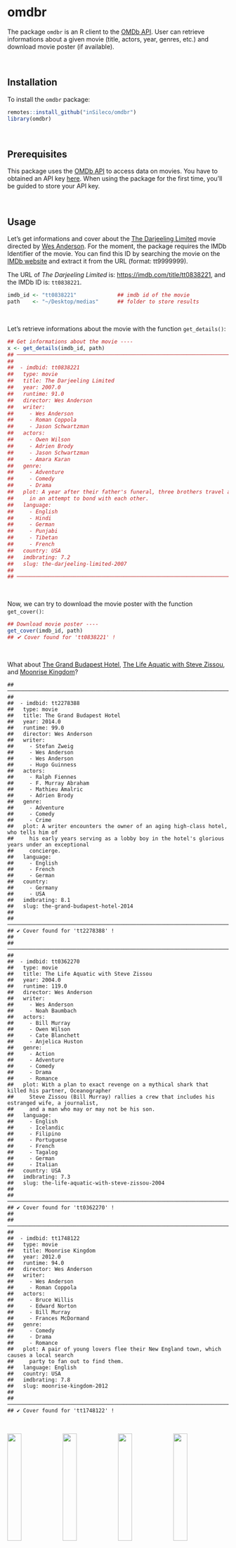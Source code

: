 
<!-- README.md is generated from README.Rmd. Please edit that file -->

# omdbr

<!-- badges: start -->

<!-- badges: end -->

The package `omdbr` is an R client to the [OMDb
API](http://www.omdbapi.com). User can retrieve informations about a
given movie (title, actors, year, genres, etc.) and download movie
poster (if available).

<br />

## Installation

To install the `omdbr` package:

``` r
remotes::install_github("inSileco/omdbr")
library(omdbr)
```

<br />

## Prerequisites

This package uses the [OMDb API](http://www.omdbapi.com) to access data
on movies. You have to obtained an API key
[here](http://www.omdbapi.com/apikey.aspx). When using the package for
the first time, you’ll be guided to store your API key.

<br />

## Usage

Let’s get informations and cover about the [The Darjeeling
Limited](https://imdb.com/title/tt0838221) movie directed by [Wes
Anderson](https://en.wikipedia.org/wiki/Wes_Anderson). For the moment,
the package requires the IMDb Identifier of the movie. You can find this
ID by searching the movie on the [IMDb website](https://imdb.com) and
extract it from the URL (format: tt9999999).

The URL of *The Darjeeling Limited* is:
<https://imdb.com/title/tt0838221>, and the IMDb ID is: `tt0838221`.

``` r
imdb_id <- "tt0838221"             ## imdb id of the movie
path    <- "~/Desktop/medias"      ## folder to store results
```

<br />

Let’s retrieve informations about the movie with the function
`get_details()`:

``` r
## Get informations about the movie ----
x <- get_details(imdb_id, path)
## ────────────────────────────────────────────────────────────────────────────────
## 
##  - imdbid: tt0838221
##   type: movie
##   title: The Darjeeling Limited
##   year: 2007.0
##   runtime: 91.0
##   director: Wes Anderson
##   writer:
##     - Wes Anderson
##     - Roman Coppola
##     - Jason Schwartzman
##   actors:
##     - Owen Wilson
##     - Adrien Brody
##     - Jason Schwartzman
##     - Amara Karan
##   genre:
##     - Adventure
##     - Comedy
##     - Drama
##   plot: A year after their father's funeral, three brothers travel across India by train
##     in an attempt to bond with each other.
##   language:
##     - English
##     - Hindi
##     - German
##     - Punjabi
##     - Tibetan
##     - French
##   country: USA
##   imdbrating: 7.2
##   slug: the-darjeeling-limited-2007
##    
## ────────────────────────────────────────────────────────────────────────────────
```

<br />

Now, we can try to download the movie poster with the function
`get_cover()`:

``` r
## Download movie poster ----
get_cover(imdb_id, path)
## ✔ Cover found for 'tt0838221' !
```

<br />

What about [The Grand Budapest Hotel](https://imdb.com/title/tt2278388),
[The Life Aquatic with Steve Zissou](https://imdb.com/title/tt0362270),
and [Moonrise Kingdom](https://www.imdb.com/title/tt1748122)?

    ## ────────────────────────────────────────────────────────────────────────────────
    ## 
    ##  - imdbid: tt2278388
    ##   type: movie
    ##   title: The Grand Budapest Hotel
    ##   year: 2014.0
    ##   runtime: 99.0
    ##   director: Wes Anderson
    ##   writer:
    ##     - Stefan Zweig
    ##     - Wes Anderson
    ##     - Wes Anderson
    ##     - Hugo Guinness
    ##   actors:
    ##     - Ralph Fiennes
    ##     - F. Murray Abraham
    ##     - Mathieu Amalric
    ##     - Adrien Brody
    ##   genre:
    ##     - Adventure
    ##     - Comedy
    ##     - Crime
    ##   plot: A writer encounters the owner of an aging high-class hotel, who tells him of
    ##     his early years serving as a lobby boy in the hotel's glorious years under an exceptional
    ##     concierge.
    ##   language:
    ##     - English
    ##     - French
    ##     - German
    ##   country:
    ##     - Germany
    ##     - USA
    ##   imdbrating: 8.1
    ##   slug: the-grand-budapest-hotel-2014
    ##    
    ## ────────────────────────────────────────────────────────────────────────────────
    ## ✔ Cover found for 'tt2278388' !
    ## 
    ## ────────────────────────────────────────────────────────────────────────────────
    ## 
    ##  - imdbid: tt0362270
    ##   type: movie
    ##   title: The Life Aquatic with Steve Zissou
    ##   year: 2004.0
    ##   runtime: 119.0
    ##   director: Wes Anderson
    ##   writer:
    ##     - Wes Anderson
    ##     - Noah Baumbach
    ##   actors:
    ##     - Bill Murray
    ##     - Owen Wilson
    ##     - Cate Blanchett
    ##     - Anjelica Huston
    ##   genre:
    ##     - Action
    ##     - Adventure
    ##     - Comedy
    ##     - Drama
    ##     - Romance
    ##   plot: With a plan to exact revenge on a mythical shark that killed his partner, Oceanographer
    ##     Steve Zissou (Bill Murray) rallies a crew that includes his estranged wife, a journalist,
    ##     and a man who may or may not be his son.
    ##   language:
    ##     - English
    ##     - Icelandic
    ##     - Filipino
    ##     - Portuguese
    ##     - French
    ##     - Tagalog
    ##     - German
    ##     - Italian
    ##   country: USA
    ##   imdbrating: 7.3
    ##   slug: the-life-aquatic-with-steve-zissou-2004
    ##    
    ## ────────────────────────────────────────────────────────────────────────────────
    ## ✔ Cover found for 'tt0362270' !
    ## 
    ## ────────────────────────────────────────────────────────────────────────────────
    ## 
    ##  - imdbid: tt1748122
    ##   type: movie
    ##   title: Moonrise Kingdom
    ##   year: 2012.0
    ##   runtime: 94.0
    ##   director: Wes Anderson
    ##   writer:
    ##     - Wes Anderson
    ##     - Roman Coppola
    ##   actors:
    ##     - Bruce Willis
    ##     - Edward Norton
    ##     - Bill Murray
    ##     - Frances McDormand
    ##   genre:
    ##     - Comedy
    ##     - Drama
    ##     - Romance
    ##   plot: A pair of young lovers flee their New England town, which causes a local search
    ##     party to fan out to find them.
    ##   language: English
    ##   country: USA
    ##   imdbrating: 7.8
    ##   slug: moonrise-kingdom-2012
    ##    
    ## ────────────────────────────────────────────────────────────────────────────────
    ## ✔ Cover found for 'tt1748122' !

<br />

<p align="center">

<img src="README_files/figures/tt0838221.jpg" width="25%" /><img src="README_files/figures/tt2278388.jpg" width="25%" /><img src="README_files/figures/tt0362270.jpg" width="25%" /><img src="README_files/figures/tt1748122.jpg" width="25%" />

</p>

<br />

Results are stored as follow:

``` r
├── covers
│   ├── tt0362270.jpg
│   ├── tt0838221.jpg
│   ├── tt1748122.jpg
│   └── tt2278388.jpg
└── data
    ├── tt0362270.yml
    ├── tt0838221.yml
    ├── tt1748122.yml
    └── tt2278388.yml

2 directories, 8 files
```

<br />

## Coming soon

  - [ ] Implement `find_imdb_id()` function to search for terms
